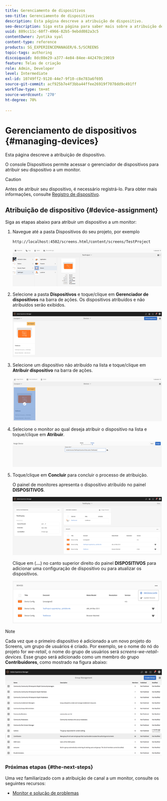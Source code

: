 ```yaml
---
title: Gerenciamento de dispositivos
seo-title: Gerenciamento de dispositivos
description: Esta página descreve a atribuição de dispositivo.
seo-description: Siga esta página para saber mais sobre a atribuição de dispositivo. O console Dispositivos permite acessar o gerenciador de dispositivos para atribuir seu dispositivo a um monitor.
uuid: 889cc11c-60f7-4966-82b5-9ebdd082a3c5
contentOwner: Jyotika syal
content-type: reference
products: SG_EXPERIENCEMANAGER/6.5/SCREENS
topic-tags: authoring
discoiquuid: 8dc08e29-a377-4e84-84ee-442470c19019
feature: Telas de criação
role: Admin, Developer
level: Intermediate
exl-id: 10749ff2-9128-44e7-9f10-c8e783a6f695
source-git-commit: acf925b7e4f3bba44ffee26919f7078dd9c491ff
workflow-type: tm+mt
source-wordcount: '270'
ht-degree: 70%

---
```


# Gerenciamento de dispositivos {#managing-devices}

Esta página descreve a atribuição de dispositivo.

O console Dispositivos permite acessar o gerenciador de dispositivos para atribuir seu dispositivo a um monitor.

>[!CAUTION]
>
>Antes de atribuir seu dispositivo, é necessário registrá-lo. Para obter mais informações, consulte [Registro de dispositivo](device-registration.md).

## Atribuição de dispositivo {#device-assignment}

Siga as etapas abaixo para atribuir um dispositivo a um monitor:

1. Navegue até a pasta Dispositivos do seu projeto, por exemplo

   `http://localhost:4502/screens.html/content/screens/TestProject`

   ![chlimage_1-32](assets/chlimage_1-32.png)

1. Selecione a pasta **Dispositivos** e toque/clique em **Gerenciador de dispositivos** na barra de ações. Os dispositivos atribuídos e não atribuídos serão exibidos.

   ![chlimage_1-33](assets/chlimage_1-33.png)

1. Selecione um dispositivo não atribuído na lista e toque/clique em **Atribuir dispositivo** na barra de ações.

   ![chlimage_1-34](assets/chlimage_1-34.png)

1. Selecione o monitor ao qual deseja atribuir o dispositivo na lista e toque/clique em **Atribuir**.

   ![chlimage_1-35](assets/chlimage_1-35.png)

1. Toque/clique em **Concluir** para concluir o processo de atribuição.


   O painel de monitores apresenta o dispositivo atribuído no painel **DISPOSITIVOS**.

   ![chlimage_1-37](assets/chlimage_1-37.png)

   Clique em (**...**) no canto superior direito do painel **DISPOSITIVOS** para adicionar uma configuração de dispositivo ou para atualizar os dispositivos.

   ![chlimage_1-38](assets/chlimage_1-38.png)

>[!NOTE]
>
>Cada vez que o primeiro dispositivo é adicionado a um novo projeto do Screens, um grupo de usuários é criado.
>Por exemplo, se o nome do nó do projeto for *we-retail*, o nome do grupo de usuários será *screens-we-retail-devices*.
>Esse grupo será adicionado como um membro do grupo **Contribuidores**, como mostrado na figura abaixo:

![chlimage_1-39](assets/chlimage_1-39.png)

### Próximas etapas {#the-next-steps}

Uma vez familiarizado com a atribuição de canal a um monitor, consulte os seguintes recursos:

* [Monitor e solução de problemas ](monitoring-screens.md)
